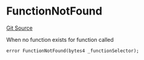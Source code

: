 # FunctionNotFound
[Git Source](https://github.com/thrackle-io/tron/blob/7233064f299d77880af0e175a21e23e2f8b85f56/src/client/token/handler/diamond/HandlerDiamond.sol)

When no function exists for function called


```solidity
error FunctionNotFound(bytes4 _functionSelector);
```

